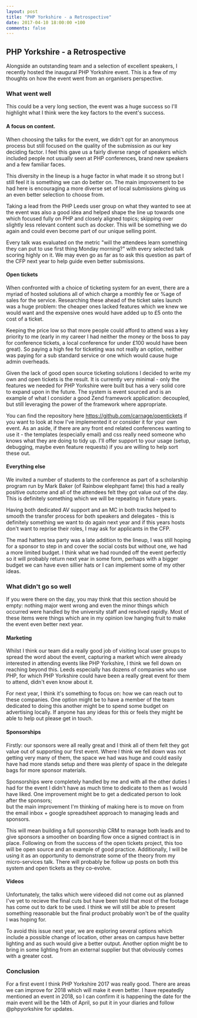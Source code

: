 ```yaml
---
layout: post
title: "PHP Yorkshire - a Retrospective"
date: 2017-04-10 18:00:00 +100
comments: false
---
```


## PHP Yorkshire - a Retrospective

<!--excerpt-start-->

Alongside an outstanding team and a selection of excellent speakers, I recently hosted the 
inaugural PHP Yorkshire event. This is a few of my thoughts on how the event went from an 
organisers perspective.

<!--excerpt-end-->

### What went well

This could be a very long section, the event was a huge success so I'll highlight what I think
were the key factors to the event's success. 

#### A focus on content. 

When choosing the talks for the event, we didn't opt for an anonymous
  process but still focused on the quality of the submission as our key deciding factor. I 
  feel this gave us a fairly diverse range of speakers which included people not usually
  seen at PHP conferences, brand new speakers and a few familiar faces. 
  
This diversity in the lineup is a huge factor in what made it so strong but I still feel it 
is something we can do better on. The main improvement to be had here is encouraging a more
diverse set of local submissions giving us an even better selection to choose from.

Taking a lead from the PHP Leeds user group on what they wanted to see at the event was also 
a good idea and helped shape the line up towards one which focused fully on PHP and closely 
aligned topics; skipping over slightly less relevant content such as docker. This will be 
something we do again and could even become part of our unique selling point. 

Every talk was evaluated on the metric "will the attendees learn something they can put to 
use first thing Monday morning?" with every selected talk scoring highly on it. We may even
go as far as to ask this question as part of the CFP next year to help guide even better 
submissions.

#### Open tickets

When confronted with a choice of ticketing system for an event, there are a myriad of hosted 
solutions all of which charge a monthly fee or %age of sales for the service. Researching 
these ahead of the ticket sales launch was a huge problem: the cheaper ones lacked features 
which we knew we would want and the expensive ones would have added up to £5 onto the cost of
a ticket. 

Keeping the price low so that more people could afford to attend was a key priority to me 
(early in my career I had neither the money or the boss to pay for conference tickets, a 
local conference for under £100 would have been great). So paying a high fee for ticketing
was not really an option, neither was paying for a sub standard service or one which would 
cause huge admin overheads.

Given the lack of good open source ticketing solutions I decided to write my own and open
tickets is the result. It is currently very minimal - only the features we needed for PHP 
Yorkshire were built but has a very solid core to expand upon in the future. The system is
event sourced and is an example of what I consider a good Zend framework application: 
decoupled, but still leveraging the power of the framework where appropriate.

You can find the repository here https://github.com/carnage/opentickets if you want to look 
at how I've implemented it or consider it for your own event. As an aside, if there are any 
front end related conferences wanting to use it - the templates (especially email) and css
really need someone who knows what they are doing to tidy up. I'll offer support to your 
usage (setup, debugging, maybe even feature requests) if you are willing to help sort 
these out.

#### Everything else

We invited a number of students to the conference as part of a scholarship program run by 
Mark Baker (of Rainbow elephpant fame) this had a really positive outcome and all of the 
attendees felt they got value out of the day. This is definitely something which we will be
repeating in future years.

Having both dedicated AV support and an MC in both tracks helped to smooth the transfer 
process for both speakers and delegates - this is definitely something we want to do again 
next year and if this years hosts don't want to reprise their roles, I may ask for applicants
in the CFP.

The mad hatters tea party was a late addition to the lineup, I was still hoping for a sponsor 
 to step in and cover the social costs but without one, we had a more limited budget. I think
 what we had rounded off the event perfectly so it will probably return next year in some 
 form, perhaps with a bigger budget we can have even sillier hats or I can implement some of
 my other ideas.
  
### What didn't go so well

If you were there on the day, you may think that this section should be empty: nothing major 
went wrong and even the minor things which occurred were handled by the university staff and 
resolved rapidly. Most of these items were things which are in my opinion low hanging fruit
to make the event even better next year.

#### Marketing 

Whilst I think our team did a really good job of visiting local user groups to spread the 
word about the event, capturing a market which were already interested in attending events 
like PHP Yorkshire, I think we fell down on reaching beyond this. Leeds especially has dozens
of companies who use PHP, for which PHP Yorkshire could have been a really great event for 
them to attend, didn't even know about it.

For next year, I think it's something to focus on: how we can reach out to these companies.
One option might be to have a member of the team dedicated to doing this another might be 
to spend some budget on advertising locally. If anyone has any ideas for this or feels they 
might be able to help out please get in touch.

#### Sponsorships

Firstly: our sponsors were all really great and I think all of them felt they got value out 
of supporting our first event. Where I think we fell down was not getting very many of them,
the space we had was huge and could easily have had more stands setup and there was plenty 
of space in the delegate bags for more sponsor materials.

Sponsorships were completely handled by me and with all the other duties I had for the event
I didn't have as much time to dedicate to them as I would have liked. One improvement might
be to get a dedicated person to look after the sponsors;  
but the main improvement I'm thinking of making here is to move on from the email inbox + 
google spreadsheet approach to managing leads and sponsors.
 
This will mean building a full sponsorship CRM to manage both leads and to give sponsors a 
smoother on boarding flow once a signed contract is in place. Following on from the success 
of the open tickets project, this too will be open source and an example of good practice. 
Additionally, I will be using it as an opportunity to demonstrate some of the theory from my
micro-services talk. There will probably be follow up posts on both this system and open 
tickets as they co-evolve.

#### Videos

Unfortunately, the talks which were videoed did not come out as planned I've yet to recieve
the final cuts but have been told that most of the footage has come out to dark to be used.
I think we will still be able to present something reasonable but the final product probably
won't be of the quality I was hoping for.

To avoid this issue next year, we are exploring several options which include a possible 
change of location, other areas on campus have better lighting and as such would give a 
better output. Another option might be to bring in some lighting from an external supplier 
but that obviously comes with a greater cost.

### Conclusion

For a first event I think PHP Yorkshire 2017 was really good. There are areas we can improve
for 2018 which will make it even better. I have repeatedly mentioned an event in 2018, so I
can confirm it is happening the date for the main event will be the 14th of April, so put it
in your diaries and follow @phpyorkshire for updates.
